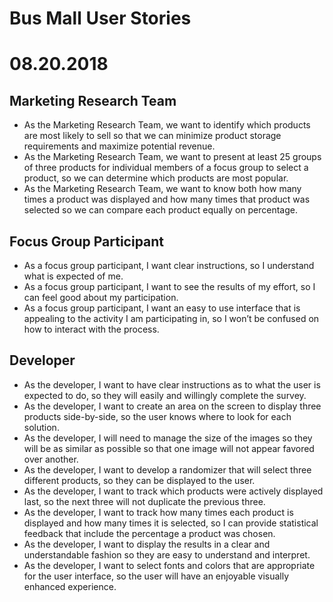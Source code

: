 # Bus Mall User Stories

# 08.20.2018

## Marketing Research Team
- As the Marketing Research Team, we want to identify which products are most likely to sell so that we can minimize product storage requirements and maximize potential revenue.
- As the Marketing Research Team, we want to present at least 25 groups of three products for individual members of a focus group to select a product, so we can determine which products are most popular.
- As the Marketing Research Team, we want to know both how many times a product was displayed and how many times that product was selected so we can compare each product equally on percentage.

## Focus Group Participant
- As a focus group participant, I want clear instructions, so I understand what is expected of me.
- As a focus group participant, I want to see the results of my effort, so I can feel good about my participation.
- As a focus group participant, I want an easy to use interface that is appealing to the activity I am participating in, so I won’t be confused on how to interact with the process.

## Developer
- As the developer, I want to have clear instructions as to what the user is expected to do, so they will easily and willingly complete the survey.
- As the developer, I want to create an area on the screen to display three products side-by-side, so the user knows where to look for each solution.
- As the developer, I will need to manage the size of the images so they will be as similar as possible so that one image will not appear favored over another.
- As the developer, I want to develop a randomizer that will select three different products, so they can be displayed to the user.
- As the developer, I want to track which products were actively displayed last, so the next three will not duplicate the previous three.
- As the developer, I want to track how many times each product is displayed and how many times it is selected, so I can provide statistical feedback that include the percentage a product was chosen.
- As the developer, I want to display the results in a clear and understandable fashion so they are easy to understand and interpret.
- As the developer, I want to select fonts and colors that are appropriate for the user interface, so the user will have an enjoyable visually enhanced experience.